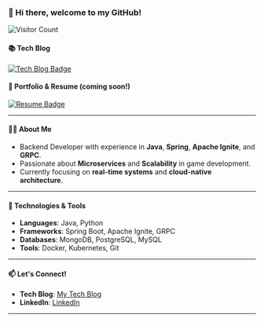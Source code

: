 ### 👋 Hi there, welcome to my GitHub!

![Visitor Count](https://profile-counter.glitch.me/ljh468/count.svg)

#### 📚 Tech Blog

[![Tech Blog Badge](http://img.shields.io/badge/-Tech%20blog-black?style=flat-square&logo=github&logoColor=white&link=https://tistory.com/)](https://jh2021.tistory.com/)

#### 🔗 Portfolio & Resume (coming soon!)

[![Resume Badge](http://img.shields.io/badge/-Portfolio-00C4CC?style=flat-square&logo=Canva&logoColor=white&link=https://www.canva.com/design/DAFpX33JE_M/d3Php6jrthv5uABDeNKOzg/view?utm_content=DAFpX33JE_M&utm_campaign=designshare&utm_medium=link&utm_source=publishsharelink/)](https://www.canva.com/design/DAGiCTyc4K4/Xm-KTqtQT_Yxxq6w3fAyeg/edit?utm_content=DAGiCTyc4K4&utm_campaign=designshare&utm_medium=link2&utm_source=sharebutton/)

---

#### 👨‍💻 About Me
- Backend Developer with experience in **Java**, **Spring**, **Apache Ignite**, and **GRPC**.
- Passionate about **Microservices** and **Scalability** in game development.
- Currently focusing on **real-time systems** and **cloud-native architecture**.

---

#### 🔧 Technologies & Tools
- **Languages**: Java, Python
- **Frameworks**: Spring Boot, Apache Ignite, GRPC
- **Databases**: MongoDB, PostgreSQL, MySQL
- **Tools**: Docker, Kubernetes, Git

---

#### 📫 Let's Connect!
- **Tech Blog**: [My Tech Blog](https://jh2021.tistory.com/)
- **LinkedIn**: [LinkedIn](www.linkedin.com/in/jaehoon-4a529121b)

---
